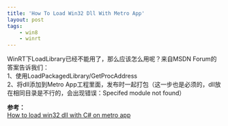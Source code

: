 ```yaml
---
title: 'How To Load Win32 Dll With Metro App'
layout: post
tags:
    - win8
    - winrt
---
```


WinRT下LoadLibrary已经不能用了，那么应该怎么用呢？来自MSDN Forum的答案告诉我们：  
1、使用LoadPackagedLibrary/GetProcAddress  
2、将dll添加到Metro App工程里面，发布时一起打包（这一步也是必须的，dll放在相同目录是不行的，会出现错误：Specifed module not found）  

**参考：**  
[How to load win32 dll with C# on metro app](http://social.msdn.microsoft.com/Forums/en-US/winappswithcsharp/thread/1bec1fd8-3f1c-4f84-a2b9-f3e9086dce39)